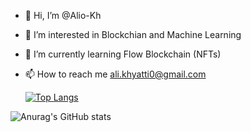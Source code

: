 - 👋 Hi, I’m @Alio-Kh
- 👀 I’m interested in Blockchian and Machine Learning 
- 🌱 I’m currently learning Flow Blockchain (NFTs)
- 📫 How to reach me ali.khyatti0@gmail.com


  [![Top Langs](https://github-readme-stats.vercel.app/api/top-langs/?username=Alio-Kh&layout=compact)](https://github.com/anuraghazra/github-readme-stats)


![Anurag's GitHub stats](https://github-readme-stats.vercel.app/api?username=FaissalElfid&show_icons=true&theme=dracula)


<!---
Alio-Kh/Alio-Kh is a ✨ special ✨ repository because its `README.md` (this file) appears on your GitHub profile.
You can click the Preview link to take a look at your changes.
--->
